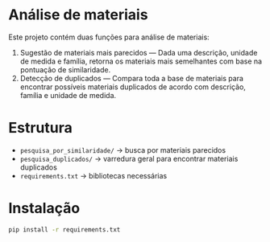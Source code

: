 # Análise de materiais

Este projeto contém duas funções para análise de materiais:

1. Sugestão de materiais mais parecidos — Dada uma descrição, unidade de medida e família, retorna os materiais mais semelhantes com base na pontuação de similaridade.
2. Detecção de duplicados — Compara toda a base de materiais para encontrar possíveis materiais duplicados de acordo com descrição, família e unidade de medida.

# Estrutura
- `pesquisa_por_similaridade/` → busca por materiais parecidos
- `pesquisa_duplicados/` → varredura geral para encontrar materiais duplicados
- `requirements.txt` → bibliotecas necessárias

# Instalação
```bash
pip install -r requirements.txt
